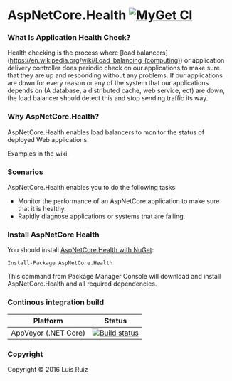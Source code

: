 # AspNetCore.Health [![MyGet CI](https://img.shields.io/myget/aspnetcore-health/v/AspNetCore.Health.svg)](http://myget.org/gallery/aspnetcore-health)

### What Is Application Health Check?

Health checking is the process where [load balancers] (https://en.wikipedia.org/wiki/Load_balancing_(computing)) or application delivery controller does periodic check on our applications to make sure that they are up and responding without any problems. If our applications are down for every reason or any of the system that our applications depends on (A database, a distributed cache, web service, ect) are down, the load balancer should detect this and stop sending traffic its way.

### Why AspNetCore.Health?

AspNetCore.Health enables load balancers to monitor the status of deployed Web applications.

Examples in the wiki.

### Scenarios

AspNetCore.Health enables you to do the following tasks:

* Monitor the performance of an AspNetCore application to make sure that it is healthy.
* Rapidly diagnose applications or systems that are failing.

### Install AspNetCore Health

You should install [AspNetCore.Health with NuGet](https://www.nuget.org/packages/AspNetCore.Health):

    Install-Package AspNetCore.Health
    
This command from Package Manager Console will download and install AspNetCore.Health and all required dependencies.

### Continous integration build

| Platform                    | Status                                                                                                                                  |
|-----------------------------|-----------------------------------------------------------------------------------------------------------------------------------------|
| AppVeyor (.NET Core) | [![Build status](https://ci.appveyor.com/api/projects/status/nxoyeq5r03tk6cpq/branch/master?svg=true)](https://ci.appveyor.com/project/lurumad/aspnetcore-health/branch/master) |

### Copyright

Copyright © 2016 Luis Ruiz
